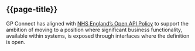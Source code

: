 ## {{page-title}}

GP Connect has aligned with [NHS England’s Open API Policy](https://www.england.nhs.uk/digitaltechnology/connecteddigitalsystems/interoperability/open-api) to support the ambition of moving to a position where significant business functionality, available within systems, is exposed through interfaces where the definition is open.